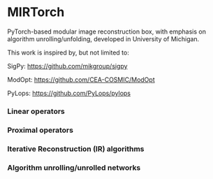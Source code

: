 # MIRTorch

PyTorch-based modular image reconstruction box, with emphasis on algorithm unrolling/unfolding, developed in University of Michigan.

This work is inspired by, but not limited to:

SigPy: https://github.com/mikgroup/sigpy

ModOpt: https://github.com/CEA-COSMIC/ModOpt

PyLops: https://github.com/PyLops/pylops

### Linear operators

### Proximal operators

### Iterative Reconstruction (IR) algorithms

### Algorithm unrolling/unrolled networks



